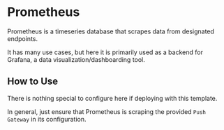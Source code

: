 # Prometheus

Prometheus is a timeseries database that scrapes data from designated endpoints.

It has many use cases, but here it is primarily used as a backend for Grafana, a 
data visualization/dashboarding tool.


## How to Use

There is nothing special to configure here if deploying with this template.

In general, just ensure that Prometheus is scraping the provided `Push Gateway` in its 
configuration.
